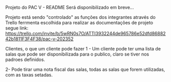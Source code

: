 Projeto do PAC V - README Será disponibilizado em breve...

Projeto está sendo "controlado" as funções dos integrantes através do Trello ferrmenta escolhida para realizar as documentações de projeto segue link: 
https://trello.com/invite/b/5wRN0s7O/ATTI3932244de965786e52dfd8688242b1811F3F4F38/pac-v-202352

Clientes, o que um cliente pode fazer
1 - Um cliente pode ter uma lista de salas que pode ser disponibilizada para o publico, claro se tiver nos padroes definidos.

2- Pode tirar uma nota fiscal das salas, todas as salas que forem utilizadas, com as taxas setadas.
